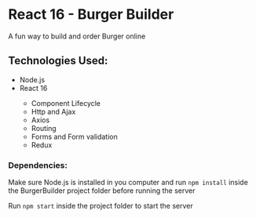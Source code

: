 # React 16 - Burger Builder

A fun way to build and order Burger online

## Technologies Used: 

<ul>
<li>Node.js</li>
<li>React 16 </li>
    <ul>
        <li>Component Lifecycle</li>
        <li>Http and Ajax</li>
        <li>Axios</li>
        <li>Routing</li>
        <li>Forms and Form validation</li>
        <li>Redux</li>
    </ul>
</ul>

### Dependencies:

Make sure Node.js is installed in you computer and run `npm install` inside the BurgerBuilder project folder before running the server

Run `npm start` inside the project folder to start the server